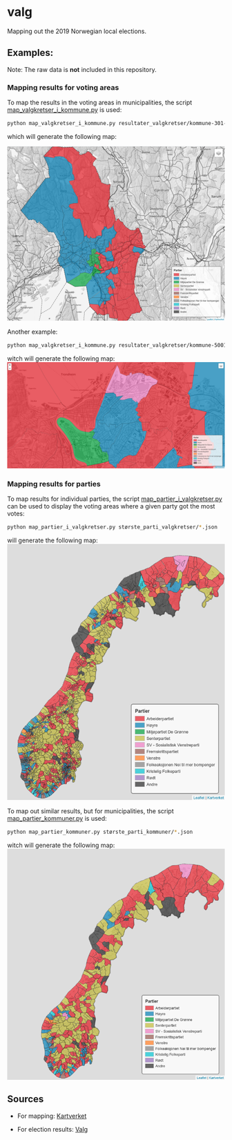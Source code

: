# valg

Mapping out the 2019 Norwegian local elections.

## Examples:

Note: The raw data is **not** included in this repository.

### Mapping results for voting areas

To map the results in the voting areas in municipalities, the script
[map_valgkretser_i_kommune.py](map_valgkretser_i_kommune.py) is used:

```bash
python map_valgkretser_i_kommune.py resultater_valgkretser/kommune-301-oslo.json
```
which will generate the following map:

![oslo](/examples/oslo.png)

Another example:


```bash
python map_valgkretser_i_kommune.py resultater_valgkretser/kommune-5001-trondheim.json
```
witch will generate the following map:
![trondheim](/examples/trondheim.png)

### Mapping results for parties

To map results for individual parties, the script
[map_partier_i_valgkretser.py](map_partier_i_valgkretser.py) can be
used to display the voting areas where a given party got the most votes:

```bash
python map_partier_i_valgkretser.py største_parti_valgkretser/*.json
```
will generate the following map:
![valgkretser](/examples/map-partier-valgkretser.png)

To map out similar results, but for municipalities, the script
[map_partier_kommuner.py](map_partier_kommuner.py) is used:

```bash
python map_partier_kommuner.py største_parti_kommuner/*.json
```
witch will generate the following map:
![kommuner](/examples/map-partier-kommuner.png)

## Sources

- For mapping: [Kartverket](https://kartkatalog.geonorge.no/metadata/kartverket/valgkretser/885225ca-a29f-4b22-95be-f886db66e4bb)

- For election results: [Valg](https://valgresultat.no/eksport-av-valgresultater?type=ko&year=2019)
